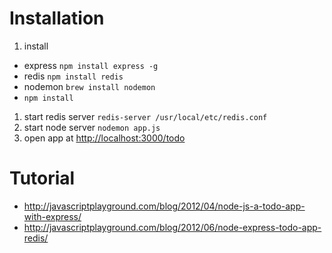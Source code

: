 # Installation

1. install
  - express `npm install express -g`
  - redis `npm install redis`
  - nodemon `brew install nodemon`
  - `npm install`
1. start redis server `redis-server /usr/local/etc/redis.conf`
1. start node server `nodemon app.js`
1. open app at [http://localhost:3000/todo](http://localhost:3000/todo)

# Tutorial

- http://javascriptplayground.com/blog/2012/04/node-js-a-todo-app-with-express/
- http://javascriptplayground.com/blog/2012/06/node-express-todo-app-redis/

